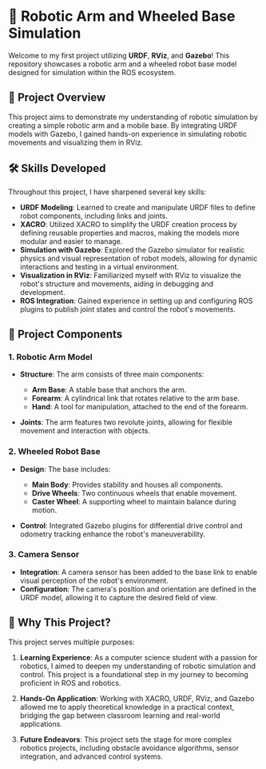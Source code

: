 # 🌟 Robotic Arm and Wheeled Base Simulation

Welcome to my first project utilizing **URDF**, **RViz**, and **Gazebo**! This repository showcases a robotic arm and a wheeled robot base model designed for simulation within the ROS ecosystem.

## 🎯 Project Overview

This project aims to demonstrate my understanding of robotic simulation by creating a simple robotic arm and a mobile base. By integrating URDF models with Gazebo, I gained hands-on experience in simulating robotic movements and visualizing them in RViz.

## 🛠️ Skills Developed

Throughout this project, I have sharpened several key skills:

- **URDF Modeling**: Learned to create and manipulate URDF files to define robot components, including links and joints.
- **XACRO**: Utilized XACRO to simplify the URDF creation process by defining reusable properties and macros, making the models more modular and easier to manage.
- **Simulation with Gazebo**: Explored the Gazebo simulator for realistic physics and visual representation of robot models, allowing for dynamic interactions and testing in a virtual environment.
- **Visualization in RViz**: Familiarized myself with RViz to visualize the robot's structure and movements, aiding in debugging and development.
- **ROS Integration**: Gained experience in setting up and configuring ROS plugins to publish joint states and control the robot's movements.

## 🤖 Project Components

### 1. Robotic Arm Model

- **Structure**: The arm consists of three main components: 
  - **Arm Base**: A stable base that anchors the arm.
  - **Forearm**: A cylindrical link that rotates relative to the arm base.
  - **Hand**: A tool for manipulation, attached to the end of the forearm.

- **Joints**: The arm features two revolute joints, allowing for flexible movement and interaction with objects.

### 2. Wheeled Robot Base

- **Design**: The base includes:
  - **Main Body**: Provides stability and houses all components.
  - **Drive Wheels**: Two continuous wheels that enable movement.
  - **Caster Wheel**: A supporting wheel to maintain balance during motion.

- **Control**: Integrated Gazebo plugins for differential drive control and odometry tracking enhance the robot's maneuverability.

### 3. Camera Sensor

- **Integration**: A camera sensor has been added to the base link to enable visual perception of the robot's environment.
- **Configuration**: The camera's position and orientation are defined in the URDF model, allowing it to capture the desired field of view.

## 🚀 Why This Project?

This project serves multiple purposes:

1. **Learning Experience**: As a computer science student with a passion for robotics, I aimed to deepen my understanding of robotic simulation and control. This project is a foundational step in my journey to becoming proficient in ROS and robotics.

2. **Hands-On Application**: Working with XACRO, URDF, RViz, and Gazebo allowed me to apply theoretical knowledge in a practical context, bridging the gap between classroom learning and real-world applications.

3. **Future Endeavors**: This project sets the stage for more complex robotics projects, including obstacle avoidance algorithms, sensor integration, and advanced control systems.

